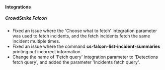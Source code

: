 
#### Integrations
##### CrowdStrike Falcon
- Fixed an issue where the 'Choose what to fetch' integration parameter was used to fetch incidents,
 and the fetch incidents fetch the same incident multiple times.
- Fixed an issue where the command **cs-falcon-list-incident-summaries** printing out incorrect information.
- Change the name of 'Fetch query' integration parameter to 'Detections fetch query',
 and added the parameter 'Incidents fetch query'.